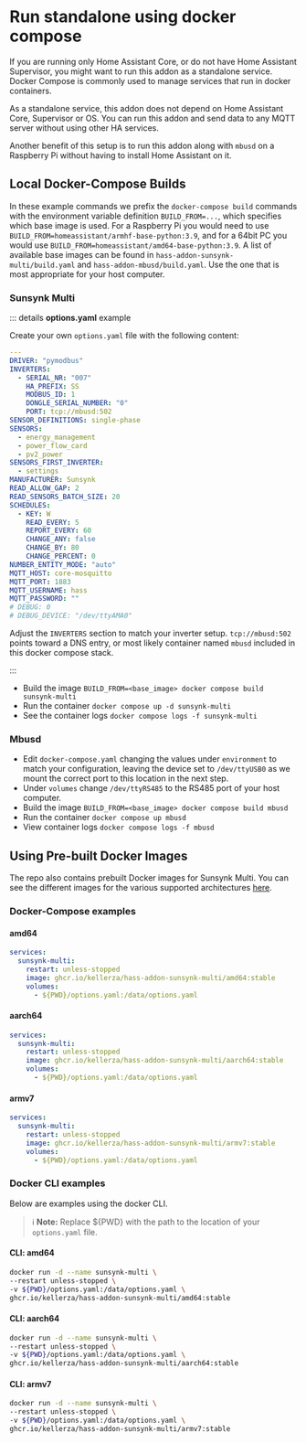 # Run standalone using docker compose

If you are running only Home Assistant Core, or do not have Home Assistant Supervisor,
you might want to run this addon as a standalone service.
Docker Compose is commonly used to manage services that run in docker containers.

As a standalone service, this addon does not depend on Home Assistant Core, Supervisor or OS.
You can run this addon and send data to any MQTT server without using other HA services.

Another benefit of this setup is to run this addon along with `mbusd` on a
Raspberry Pi without having to install Home Assistant on it.

## Local Docker-Compose Builds

In these example commands we prefix the `docker-compose build` commands with the
environment variable definition `BUILD_FROM=...`,
which specifies which base image is used. For a Raspberry Pi you would need to
use `BUILD_FROM=homeassistant/armhf-base-python:3.9`, and for a 64bit PC you
would use `BUILD_FROM=homeassistant/amd64-base-python:3.9`.
A list of available base images can be found in
`hass-addon-sunsynk-multi/build.yaml` and `hass-addon-mbusd/build.yaml`.
Use the one that is most appropriate for your host computer.

### Sunsynk Multi

::: details **options.yaml** example

Create your own `options.yaml` file with the following content:

```yaml
---
DRIVER: "pymodbus"
INVERTERS:
  - SERIAL_NR: "007"
    HA_PREFIX: SS
    MODBUS_ID: 1
    DONGLE_SERIAL_NUMBER: "0"
    PORT: tcp://mbusd:502
SENSOR_DEFINITIONS: single-phase
SENSORS:
  - energy_management
  - power_flow_card
  - pv2_power
SENSORS_FIRST_INVERTER:
  - settings
MANUFACTURER: Sunsynk
READ_ALLOW_GAP: 2
READ_SENSORS_BATCH_SIZE: 20
SCHEDULES:
  - KEY: W
    READ_EVERY: 5
    REPORT_EVERY: 60
    CHANGE_ANY: false
    CHANGE_BY: 80
    CHANGE_PERCENT: 0
NUMBER_ENTITY_MODE: "auto"
MQTT_HOST: core-mosquitto
MQTT_PORT: 1883
MQTT_USERNAME: hass
MQTT_PASSWORD: ""
# DEBUG: 0
# DEBUG_DEVICE: "/dev/ttyAMA0"
```

Adjust the `INVERTERS` section to match your inverter setup. `tcp://mbusd:502` points toward a DNS entry, or most likely container named `mbusd` included in this docker compose stack.

:::

* Build the image `BUILD_FROM=<base_image> docker compose build sunsynk-multi`
* Run the container `docker compose up -d sunsynk-multi`
* See the container logs `docker compose logs -f sunsynk-multi`

### Mbusd

* Edit `docker-compose.yaml` changing the values under `environment` to match your configuration, leaving the device set to `/dev/ttyUSB0` as we mount the correct port to this location in the next step.
* Under `volumes` change `/dev/ttyRS485` to the RS485 port of your host computer.
* Build the image `BUILD_FROM=<base_image> docker compose build mbusd`
* Run the container `docker compose up mbusd`
* View container logs `docker compose logs -f mbusd`

## Using Pre-built Docker Images

The repo also contains prebuilt Docker images for Sunsynk Multi. You can see the different images for the various supported architectures [here](https://github.com/kellerza?tab=packages&repo_name=sunsynk).

### Docker-Compose examples

#### amd64

``` yaml
services:
  sunsynk-multi:
    restart: unless-stopped
    image: ghcr.io/kellerza/hass-addon-sunsynk-multi/amd64:stable
    volumes:
      - ${PWD}/options.yaml:/data/options.yaml
```

#### aarch64

``` yaml
services:
  sunsynk-multi:
    restart: unless-stopped
    image: ghcr.io/kellerza/hass-addon-sunsynk-multi/aarch64:stable
    volumes:
      - ${PWD}/options.yaml:/data/options.yaml
```

#### armv7

``` yaml
services:
  sunsynk-multi:
    restart: unless-stopped
    image: ghcr.io/kellerza/hass-addon-sunsynk-multi/armv7:stable
    volumes:
      - ${PWD}/options.yaml:/data/options.yaml
```

### Docker CLI examples

Below are examples using the docker CLI.

> ℹ️ **Note:** Replace ${PWD} with the path to the location of your `options.yaml` file.

#### CLI: amd64

``` bash
docker run -d --name sunsynk-multi \
--restart unless-stopped \
-v ${PWD}/options.yaml:/data/options.yaml \
ghcr.io/kellerza/hass-addon-sunsynk-multi/amd64:stable
```

#### CLI: aarch64

``` bash
docker run -d --name sunsynk-multi \
--restart unless-stopped \
-v ${PWD}/options.yaml:/data/options.yaml \
ghcr.io/kellerza/hass-addon-sunsynk-multi/aarch64:stable
```

#### CLI: armv7

``` bash
docker run -d --name sunsynk-multi \
--restart unless-stopped \
-v ${PWD}/options.yaml:/data/options.yaml \
ghcr.io/kellerza/hass-addon-sunsynk-multi/armv7:stable
```
